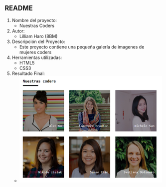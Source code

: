 ## README
1. Nombre del proyecto:
	- Nuestras Coders
2. Autor:
	- Lilliam Haro (8BM)
3. Descripción del Proyecto:
	- Este proyecto contiene una pequeña galería de imagenes de mujeres coders
4. Herramientas utilizadas:
	- HTML5
	- CSS3
5. Resultado Final:
	- ![Recursos](assets/images/coders.png)
